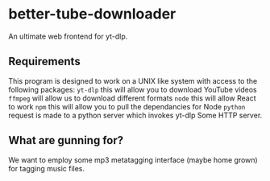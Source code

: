# better-tube-downloader
An ultimate web frontend for yt-dlp.

## Requirements
This program is designed to work on a UNIX like system with access to the following packages:
`yt-dlp` this will allow you to download YouTube videos
`ffmpeg` will allow us to download different formats
`node` this will allow React to work
`npm` this will allow you to pull the dependancies for Node
`python` request is made to a python server which invokes yt-dlp
Some HTTP server.

## What are gunning for?
We want to employ some mp3 metatagging interface (maybe home grown) for tagging music files.

